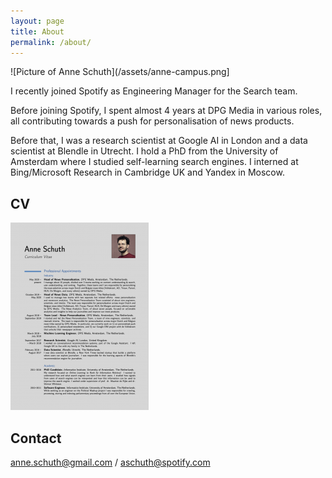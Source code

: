 ```yaml
---
layout: page
title: About
permalink: /about/
---
```


![Picture of Anne Schuth](/assets/anne-campus.png]

I recently joined Spotify as Engineering Manager for the Search team.

Before joining Spotify, I spent almost 4 years at DPG Media in various roles, all contributing towards a push for personalisation of news products.

Before that, I was a research scientist at Google AI in London and a data scientist at Blendle in Utrecht. I hold a PhD from the University of Amsterdam where I studied self-learning search engines. I interned at Bing/Microsoft Research in Cambridge UK and Yandex in Moscow.

## CV

[![](/assets/cv-thumbnail.png)](/assets/cv-anne-schuth.pdf)

## Contact

<anne.schuth@gmail.com> / <aschuth@spotify.com>